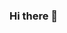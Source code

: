 ### Hi there 👋

<!--
**Deltaforcefall/Deltaforcefall** is a ✨ _special_ ✨ repository because its `README.md` (this file) appears on your GitHub profile.

readme.md
-->
